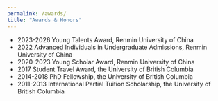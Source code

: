 ```yaml
---
permalink: /awards/
title: "Awards & Honors"
---
```


- 2023-2026  Young Talents Award, Renmin University of China
- 2022  Advanced Individuals in Undergraduate Admissions, Renmin University of China
- 2020-2023  Young Scholar Award, Renmin University of China
- 2017  Student Travel Award, the University of British Columbia
- 2014-2018  PhD Fellowship, the University of British Columbia
- 2011-2013  International Partial Tuition Scholarship, the University of British Columbia 

